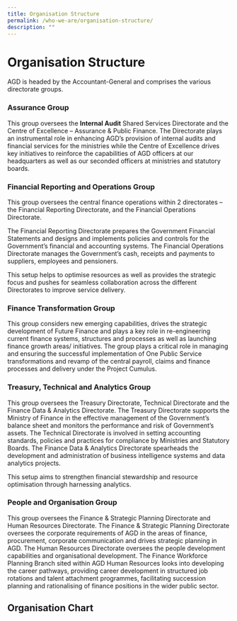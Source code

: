 ```yaml
---
title: Organisation Structure
permalink: /who-we-are/organisation-structure/
description: ""
---
```

Organisation Structure
======================

AGD is headed by the Accountant-General and comprises the various directorate groups.

### Assurance Group

This group oversees the **Internal Audit** Shared Services Directorate and the Centre of Excellence – Assurance & Public Finance. The Directorate plays an instrumental role in enhancing AGD’s provision of internal audits and financial services for the ministries while the Centre of Excellence drives key initiatives to reinforce the capabilities of AGD officers at our headquarters as well as our seconded officers at ministries and statutory boards. 

### Financial Reporting and Operations Group

This group oversees the central finance operations within 2 directorates – the Financial Reporting Directorate, and the Financial Operations Directorate.  
  
The Financial Reporting Directorate prepares the Government Financial Statements and designs and implements policies and controls for the Government’s financial and accounting systems. The Financial Operations Directorate manages the Government’s cash, receipts and payments to suppliers, employees and pensioners.   
  
This setup helps to optimise resources as well as provides the strategic focus and pushes for seamless collaboration across the different Directorates to improve service delivery. 

### Finance Transformation Group

This group considers new emerging capabilities, drives the strategic development of Future Finance and plays a key role in re-engineering current finance systems, structures and processes as well as launching finance growth areas/ initiatives. The group plays a critical role in managing and ensuring the successful implementation of One Public Service transformations and revamp of the central payroll, claims and finance processes and delivery under the Project Cumulus.  

### Treasury, Technical and Analytics Group

This group oversees the Treasury Directorate, Technical Directorate and the Finance Data & Analytics Directorate. The Treasury Directorate supports the Ministry of Finance in the effective management of the Government’s balance sheet and monitors the performance and risk of Government’s assets. The Technical Directorate is involved in setting accounting standards, policies and practices for compliance by Ministries and Statutory Boards. The Finance Data & Analytics Directorate spearheads the development and administration of business intelligence systems and data analytics projects.  
  
This setup aims to strengthen financial stewardship and resource optimisation through harnessing analytics. 

### People and Organisation Group

This group oversees the Finance & Strategic Planning Directorate and Human Resources Directorate. The Finance & Strategic Planning Directorate oversees the corporate requirements of AGD in the areas of finance, procurement, corporate communication and drives strategic planning in AGD. The Human Resources Directorate oversees the people development capabilities and organisational development. The Finance Workforce Planning Branch sited within AGD Human Resources looks into developing the career pathways, providing career development in structured job rotations and talent attachment programmes, facilitating succession planning and rationalising of finance positions in the wider public sector.

Organisation Chart
------------------